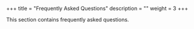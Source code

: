 +++ 
title = "Frequently Asked Questions" 
description = "" 
weight = 3
+++

This section contains frequently asked questions.